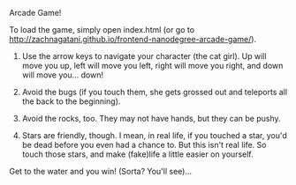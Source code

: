 Arcade Game!

<!-- Getting Started -->

To load the game, simply open index.html (or go to http://zachnagatani.github.io/frontend-nanodegree-arcade-game/).

<!-- Gameplay -->

1. Use the arrow keys to navigate your character (the cat girl). Up will move you up, left will move you left, right will move you right, and down will move you... down!

2. Avoid the bugs (if you touch them, she gets grossed out and teleports all the back to the beginning).

3. Avoid the rocks, too. They may not have hands, but they can be pushy.

4. Stars are friendly, though. I mean, in real life, if you touched a star, you'd be dead before you even had a chance to. But this isn't real life. So touch those stars, and make (fake)life a little easier on yourself.

<!-- How to win -->
Get to the water and you win! (Sorta? You'll see)...
